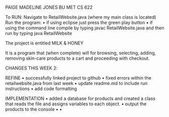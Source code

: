 PAIGE MADELINE JONES BU MET CS 622 

To RUN:
Navigate to RetailWebsite.java (where my main class is located) 
Run the program:
• if using eclipse just press the green play button
• if using the command line compile by typing javac RetailWebsite.java and then run by typing java RetailWebsite


The project is entitled MILK & HONEY

It is a program that (when complete) will for browsing, selecting, adding, removing skin-care products to a cart and proceeding with checkout.

CHANGES THIS WEEK 2:

REFINE
• successfully linked project to github
• fixed errors within the retailwebsite.java from last week 
• update readme.md to include run instructions
• add code formatting

IMPLEMENTATION
• added a database for products and created a class that reads the file and assigns variables to each object. 
• output the products to the console 
•
•